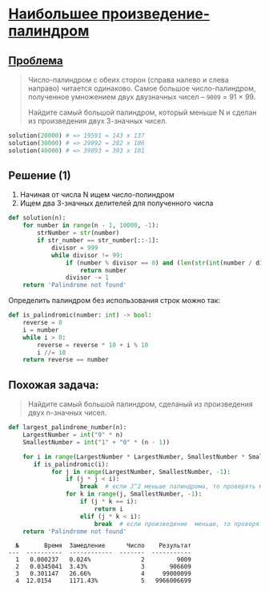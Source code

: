 # [Наибольшее произведение-палиндром](TODO)

## [Проблема](https://euler.jakumo.org/problems/view/4.html)

> Число-палиндром с обеих сторон (справа налево и слева направо) читается одинаково.
> Самое большое число-палиндром, полученное умножением двух двузначных чисел – `9009` = 91 × 99.
>
> Найдите самый большой палиндром, который меньше N и сделан из произведения двух 3-значных чисел.

``` python
solution(20000) # => 19591 = 143 x 137 
solution(30000) # => 29992 = 282 x 106
solution(40000) # => 39893 = 393 x 101
```
## Решение (1)

1. Начиная от числа N ищем число-полиндром 
2. Ищем два 3-значных делителей для полученного числа

``` python
def solution(n):
    for number in range(n - 1, 10000, -1):
        strNumber = str(number)
        if str_number == str_number[::-1]:
            divisor = 999
            while divisor != 99:
                if (number % divisor == 0) and (len(str(int(number / divisor))) == 3):
                    return number
                divisor -= 1
    return 'Palindrome not found'
```

Определить палиндром без использования строк можно так:

``` python
def is_palindromic(number: int) -> bool:
    reverse = 0
    i = number
    while i > 0:
        reverse = reverse * 10 + i % 10
        i //= 10
    return reverse == number
```
## Похожая задача:
> Найдите самый большой палиндром, сделаный из произведения двух n-значных чисел.

```python
def largest_palindrome_number(n):
    LargestNumber = int("9" * n)
    SmallestNumber = int("1" + "0" * (n - 1))

    for i in range(LargestNumber * LargestNumber, SmallestNumber * SmallestNumber, -1):
       if is_palindromic(i):
            for j in range(LargestNumber, SmallestNumber, -1):
                if (j * j < i):
                    break  # если J^2 меньше палиндрома, то проверять меньшие значения j бесполезно
                for k in range(j, SmallestNumber, -1):
                    if (j * k == i):
                        return i
                    elif (j * k < i):
                        break  # если произведение  меньше, то проверять меньшие значения k бесполезно
    return 'Palindrome not found'
```
```text
  №       Время  Замедление      Число    Результат
---  ----------  ------------  -------  -----------
  1   0.000237   0.024%              2         9009
  2   0.0345041  3.43%               3       906609
  3   0.301147   26.66%              4     99000099
  4  12.0154     1171.43%            5   9966006699
```